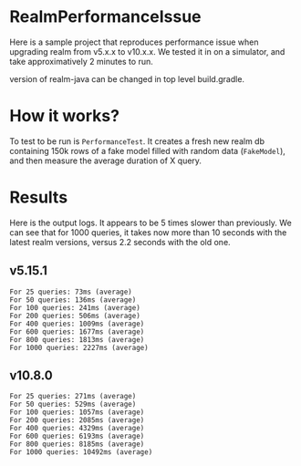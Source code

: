 # RealmPerformanceIssue

Here is a sample project that reproduces performance issue when upgrading realm from v5.x.x to v10.x.x. We tested it in on a simulator, and take approximatively 2 minutes to run.

version of realm-java can be changed in top level build.gradle.

# How it works?

To test to be run is `PerformanceTest`. It creates a fresh new realm db containing 150k rows of a fake model filled with random data (`FakeModel`), and then measure the average duration of X query.

# Results

Here is the output logs. It appears to be 5 times slower than previously. We can see that for 1000 queries, it takes now more than 10 seconds with the latest realm versions, versus 2.2 seconds with the old one.

v5.15.1
-------

```
For 25 queries: 73ms (average)
For 50 queries: 136ms (average)
For 100 queries: 241ms (average)
For 200 queries: 506ms (average)
For 400 queries: 1009ms (average)
For 600 queries: 1677ms (average)
For 800 queries: 1813ms (average)
For 1000 queries: 2227ms (average)
```

v10.8.0
-------

```
For 25 queries: 271ms (average)
For 50 queries: 529ms (average)
For 100 queries: 1057ms (average)
For 200 queries: 2085ms (average)
For 400 queries: 4329ms (average)
For 600 queries: 6193ms (average)
For 800 queries: 8185ms (average)
For 1000 queries: 10492ms (average)
```
